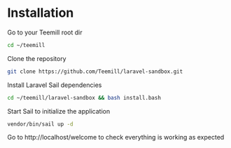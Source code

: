# Installation

Go to your Teemill root dir
```bash
cd ~/teemill
```

Clone the repository

```bash
git clone https://github.com/Teemill/laravel-sandbox.git
```

Install Laravel Sail dependencies

```bash
cd ~/teemill/laravel-sandbox && bash install.bash
```

Start Sail to initialize the application

```bash
vendor/bin/sail up -d
```

Go to http://localhost/welcome to check everything is working as expected
